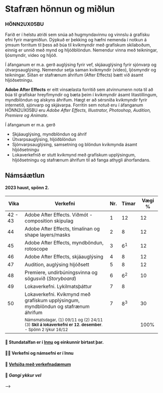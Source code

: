 # Stafræn hönnun og miðlun

### HÖNN2UX05BU

Farið er í helstu atriði sem snúa að hugmyndavinnu og vinnslu á grafísku efni fyrir margmiðlun. Dýpkuð er þekking og hæfni nemenda í notkun á  ýmsum forritum til þess að búa til kvikmyndir með grafískum skilaboðum, einnig er unnið með mynd og hljóðblöndun. Nemendur vinna með teikningar, ljósmyndir, video og hljóð.

Í áfanganum er m.a. gerð auglýsing fyrir vef, skjáauglýsing fyrir sjónvarp og útvarpsauglýsing. Nemendur setja saman kvikmyndir (video), ljósmyndir og teikningar. Síðan er stafrænum áhrifum (After Effects) bætt við ásamt hljóðsetningu. 

**Adobe After Effects** er eitt vinsælasta forritið sem atvinnumenn nota til að búa til grafískar hreyfimyndir og bæta þeim í kvikmyndir ásamt litastillingum, myndblöndun og alskyns áhrifum. Hægt er að sérsníða kvikmyndir fyrir internetið, sjónvarp og skjávarpa. Forritin sem notuð eru í áfanganum HÖNN2UX05BU eru _Adobe After Effects, Illustrator, Photoshop, Audition, Premiere og Animate_.

Í áfanganum er m.a. gerð 

- Skjáauglýsing, myndblöndun og áhrif
- Útvarpsauglýsing, hljóðblöndun
- Sjónvarpsauglýsing, samsetning og blöndun kvikmynda ásamt hljóðsetningu
- Lokaverkefnið er stutt kvikmynd með grafískum upplýsingum, hljóðsetningu og stafrænum áhrifum til að fanga athygli áhorfandans. 

## Námsáætlun

#### 2023 haust, spönn 2. 

| Vika  | Verkefni  | Nr. | Tímar | Vægi % |
|---|---|---|---|---|
| 42 - 43 | Adobe After Effects. Viðmót - composition skipulag | 1 | 12  | 12  |
| 44 | Adobe After Effects, tímalínan og shape layers/masks | 2  | 8  | 12  |
| 45 | Adobe After Effects, myndböndun, rotoscope | 3  | 6<sup>1</sup> | 12 |
| 46 | Adobe After Effects, skjáauglýsing | 4  | 8  | 12  |
| 47 | Audition, auglýsing hljóðsett  | 5  | 8  | 12  |
| 48 | Premiere, undirbúningsvinna og sögusvið (_Storyboard_) | 6  | 6<sup>2</sup> | 10  |
| 49 | Lokaverkefni. Lykilmatsþáttur | 7  | 8 |   |
| 50 | Lokaverkefni. Kvikmynd með grafískum upplýsingum, myndblöndun og stafrænum áhrifum | 7 | 8<sup>3</sup> | 30  |
|   | <sub>Námsmatsdagar, (1) 09/11 og (2) 24/11<br>(3) **Skil á lokaverkefni er 12. desember**. - Spönn 2 lýkur  16/12 </sub> |  |  | 100%  |


#### 👋 Stundatalfan er í [Innu](https://r.inna.is/) og einkunnir birtast þar.

#### 👩‍💻 Verkefni og námsefni er í Innu

#### 🌈 [Vefsíða með verkefnadæmum](https://margmidlun.github.io/)

#### 🧙 _Gangi ykkur vel_ 

-->
